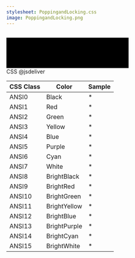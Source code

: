 ```yaml
---
stylesheet: PoppingandLocking.css
image: PoppingandLocking.png
---
```

<h2 style='text-align:center'>
    <a id='colorSchemeNameLink' href='#'>
        <span class='ColorSchemeFileName' />
    </a>
</h2>

<div class='centeredText'>
<svg viewBox="0 0 640 160" width="320" xmlns:xlink="http://www.w3.org/1999/xlink" xmlns="http://www.w3.org/2000/svg">   <rect x="0" y="0" class="ansi0-fill" width="80" height="80" />   <rect x="80" y="0" class="ansi1-fill" width="80" height="80" />   <rect x="160" y="0" class="ansi2-fill" width="80" height="80" />   <rect x="240" y="0" class="ansi3-fill" width="80" height="80" />   <rect x="320" y="0" class="ansi4-fill" width="80" height="80" />   <rect x="400" y="0" class="ansi5-fill" width="80" height="80" />   <rect x="480" y="0" class="ansi6-fill" width="80" height="80" />   <rect x="560" y="0" class="ansi7-fill" width="80" height="80" />   <rect x="0" y="79" class="ansi8-fill" width="80" height="80" />   <rect x="80" y="79" class="ansi9-fill" width="80" height="80" />   <rect x="160" y="79" class="ansi10-fill" width="80" height="80" />   <rect x="240" y="79" class="ansi11-fill" width="80" height="80" />   <rect x="320" y="79" class="ansi12-fill" width="80" height="80" />   <rect x="400" y="79" class="ansi13-fill" width="80" height="80" />   <rect x="480" y="79" class="ansi14-fill" width="80" height="80" />   <rect x="560" y="79" class="ansi15-fill" width="80" height="80" /> </svg>
</div>

<div class='centeredText'>
    <a id='downloadSchemeLink'>
        CSS
    </a>
    <a id='cdnSchemeLink'>
        @jsdeliver 
    </a>
</div>


|CSS Class|Color       |Sample                       |
|---------|------------|-----------------------------|
|ANSI0    |Black       |<span class='ANSI0'>*</span> |
|ANSI1    |Red         |<span class='ANSI1'>*</span> |
|ANSI2    |Green       |<span class='ANSI2'>*</span> |
|ANSI3    |Yellow      |<span class='ANSI3'>*</span> |
|ANSI4    |Blue        |<span class='ANSI4'>*</span> |
|ANSI5    |Purple      |<span class='ANSI5'>*</span> |
|ANSI6    |Cyan        |<span class='ANSI6'>*</span> |
|ANSI7    |White       |<span class='ANSI7'>*</span> |
|ANSI8    |BrightBlack |<span class='ANSI8'>*</span> |
|ANSI9    |BrightRed   |<span class='ANSI9'>*</span> |
|ANSI10   |BrightGreen |<span class='ANSI10'>*</span>|
|ANSI11   |BrightYellow|<span class='ANSI11'>*</span>|
|ANSI12   |BrightBlue  |<span class='ANSI12'>*</span>|
|ANSI13   |BrightPurple|<span class='ANSI13'>*</span>|
|ANSI14   |BrightCyan  |<span class='ANSI14'>*</span>|
|ANSI15   |BrightWhite |<span class='ANSI15'>*</span>|




